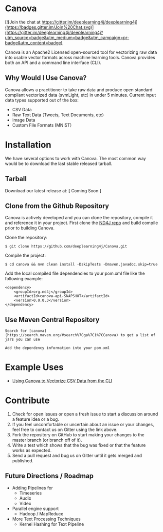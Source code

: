 Canova
=========================

[![Join the chat at https://gitter.im/deeplearning4j/deeplearning4j](https://badges.gitter.im/Join%20Chat.svg)](https://gitter.im/deeplearning4j/deeplearning4j?utm_source=badge&utm_medium=badge&utm_campaign=pr-badge&utm_content=badge)

Canova is an Apache2 Licensed open-sourced tool for vectorizing raw data into usable vector formats across machine learning tools. Canova provides both an API and a command line interface (CLI).

## Why Would I Use Canova?

Canova allows a practitioner to take raw data and produce open standard compliant vectorized data (svmLight, etc) in under 5 minutes. Current input data types supported out of the box:

* CSV Data
* Raw Text Data (Tweets, Text Documents, etc)
* Image Data
* Custom File Formats (MNIST)

# Installation

We have several options to work with Canova. The most common way would be to download the last stable released tarball.

## Tarball

Download our latest release at: [ Coming Soon ]

## Clone from the Github Repository

Canova is actively developed and you can clone the repository, compile it and reference it in your project. First clone the [ND4J repo](https://github.com/deeplearning4j/nd4j) and build compile prior to building Canova.

Clone the repository:

    $ git clone https://github.com/deeplearning4j/Canova.git

Compile the project:

    $ cd canova && mvn clean install -DskipTests -Dmaven.javadoc.skip=true

Add the local compiled file dependencies to your pom.xml file like the following example:

	<dependency>
	    <groupId>org.nd4j</groupId>
	    <artifactId>canova-api-SNAPSHOT</artifactId>
	    <version>0.0.0.3</version>
	</dependency>

## Use Maven Central Repository

    Search for [canova](https://search.maven.org/#search%7Cga%7C1%7CCanova) to get a list of jars you can use

    Add the dependency information into your pom.xml


# Example Uses

* [Using Canova to Vectorize CSV Data from the CLI](https://github.com/deeplearning4j/Canova/wiki/Vectorizing-CSV-Data-With-Canova-and-the-CLI)
 
# Contribute

1. Check for open issues or open a fresh issue to start a discussion around a feature idea or a bug.
2. If you feel uncomfortable or uncertain about an issue or your changes, feel free to contact us on Gitter using the link above.
3. Fork the repository on GitHub to start making your changes to the master branch (or branch off of it).
4. Write a test which shows that the bug was fixed or that the feature works as expected.
5. Send a pull request and bug us on Gitter until it gets merged and published.

## Future Directions / Roadmap

* Adding Pipelines for
    * Timeseries
    * Audio
    * Video
* Parallel engine support
    * Hadoop / MapReduce
* More Text Processing Techniques
    * Kernel Hashing for Text Pipeline

